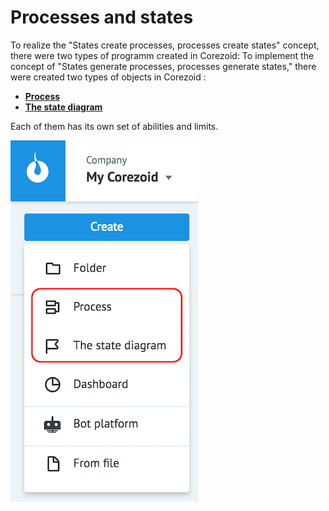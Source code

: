 # Processes and states

To realize the "States create processes, processes create states" concept, there were two types of programm created in Corezoid:
To implement the concept of "States generate processes, processes generate states," there were created two types of objects in Corezoid :

*   [**Process**](create_process.md)
*   [**The state diagram**](state_diagramm.md)

Each of them has its own set of abilities and limits.

![create](../img/process_and_state/process_diagram.png)